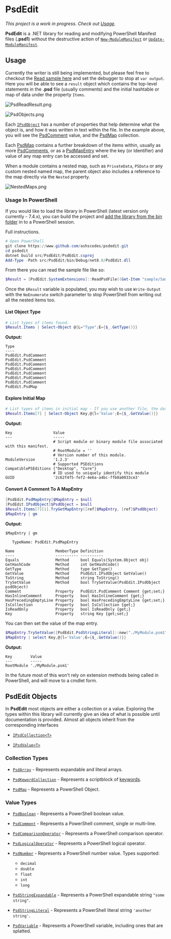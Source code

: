 # PsdEdit

_This project is a work in progress. Check out [Usage](#usage)._

**PsdEdit** is a .NET library for reading and modifying PowerShell Manifest files (**.psd1**) without the destructive action of [`New-ModuleManifest`](https://learn.microsoft.com/en-us/powershell/module/microsoft.powershell.core/new-modulemanifest?view=powershell-7.4) or [`Update-ModuleManifest`](https://learn.microsoft.com/en-us/powershell/module/powershellget/update-modulemanifest?view=powershellget-3.x).

## Usage

Currently the writer is still being implemented, but please feel free to checkout the [Read sample here](src/PsdEdit.Sample/Program.cs) and set the debugger to stop at `var output`. Here you will be able to see a `result` object which contains the top-level statements in the **.psd** file (usually comments) and the initial hashtable or map of data under the property `Items`.

![PsdReadResult.png](img/PsdReadResult.png)

![PsdObjects.png](img/PsdObjects.png)

Each [`IPsdObject`](src/PsdEdit/Interfaces/IPsdObject.cs) has a number of properties that help determine what the object is, and how it was written in text within the file. In the example above, you will see the [PsdComment](src/PsdEdit/Model/Values/PsdComment.cs) value, and the [PsdMap](src/PsdEdit/Model//Objects/PsdMap.cs) collection.

Each [PsdMap](src/PsdEdit/Model//Objects/PsdMap.cs) contains a further breakdown of the items within, usually as more [PsdComments](src/PsdEdit/Model/Values/PsdComment.cs), or as a [PsdMapEntry](src/PsdEdit/Model/Objects/PsdMapEntry.cs) where the key (or Identifier) and value of any map entry can be accessed and set.

When a module contains a nested map, such as `PrivateData`, `PSData` or any custom nested named map, the parent object also includes a reference to the map directly via the `Nested` property.

![NestedMaps.png](img/NestedMaps.png)

### Usage In PowerShell

If you would like to load the library in PowerShell (latest version only currently - 7.4.x), you can build the project and [add the library from the bin folder](src/PsdEdit/bin/Debug/net8.0/PsdEdit.dll) in to a PowerShell session.

Full instructions.

```powershell
# Open PowerShell
git clone https://www.github.com/ashscodes/psdedit.git
cd psdedit
dotnet build src/PsdEdit/PsdEdit.csproj
Add-Type -Path src/PsdEdit/bin/Debug/net8.0/PsdEdit.dll
```

From there you can read the sample file like so:

```powershell
$Result = [PsdEdit.SystemExtensions]::ReadPsdFile((Get-Item "sample/SampleModule.psd1"))
```

Once the `$Result` variable is populated, you may wish to use `Write-Output` with the `NoEnumerate` switch parameter to stop PowerShell from writing out all the nested items too.

#### List Object Type

```powershell
# List types of items found.
$Result.Items | Select-Object @{L="Type";E={$_.GetType()}}
```

**Output:**

```
Type
----
PsdEdit.PsdComment
PsdEdit.PsdComment
PsdEdit.PsdComment
PsdEdit.PsdComment
PsdEdit.PsdComment
PsdEdit.PsdComment
PsdEdit.PsdComment
PsdEdit.PsdMap
```

#### Explore Initial Map

```powershell
# List types of items in initial map - If you use another file, the data map may be at another index than 7.
$Result.Items[7] | Select-Object Key,@{l='Value';E={$_.GetValue()}}
```

**Output:**

```
Key                  Value
---                  -----
                     # Script module or binary module file associated with this manifest.
                     # RootModule = ''
                     # Version number of this module.
ModuleVersion        '1.2.3'
                     # Supported PSEditions
CompatiblePSEditions {"Desktop", "Core"}
                     # ID used to uniquely identify this module
GUID                 '2c62f4f5-fef2-4e6a-a4bc-ffb0a0033ce3'
```

#### Convert A Comment To A MapEntry

```powershell
[PsdEdit.PsdMapEntry]$MapEntry = $null
[PsdEdit.IPsdObject]$PsdObject = $null
$Result.Items[7][1].TryGetMapEntry([ref]$MapEntry, [ref]$PsdObject)
$MapEntry | gm
```

**Output:**

```
$MapEntry | gm

   TypeName: PsdEdit.PsdMapEntry

Name                  MemberType Definition
----                  ---------- ----------
Equals                Method     bool Equals(System.Object obj)
GetHashCode           Method     int GetHashCode()
GetType               Method     type GetType()
GetValue              Method     PsdEdit.IPsdObject GetValue()
ToString              Method     string ToString()
TrySetValue           Method     bool TrySetValue(PsdEdit.IPsdObject psdObject)
Comment               Property   PsdEdit.PsdComment Comment {get;set;}
HasInlineComment      Property   bool HasInlineComment {get;}
HasPrecedingEmptyLine Property   bool HasPrecedingEmptyLine {get;set;}
IsCollection          Property   bool IsCollection {get;}
IsReadOnly            Property   bool IsReadOnly {get;}
Key                   Property   string Key {get;set;}
```

You can then set the value of the map entry.

```powershell
$MapEntry.TrySetValue([PsdEdit.PsdStringLiteral]::new("./MyModule.psm1"))
$MapEntry | select Key,@{l='Value';E={$_.GetValue()}}
```

**Output:**

```
Key        Value
---        -----
RootModule './MyModule.psm1'
```

In the future most of this won't rely on extension methods being called in PowerShell, and will move to a cmdlet form.

## PsdEdit Objects

In **PsdEdit** most objects are either a collection or a value. Exploring the types within this library will currently give an idea of what is possible until documentation is provided. Almost all objects inherit from the corresponding interfaces

- [`IPsdCollection<T>`](src/PsdEdit/Interfaces/IPsdCollectionOfT.cs)

- [`IPsdValue<T>`](src/PsdEdit/Interfaces/IPsdValueOfT.cs)

### Collection Types

- [`PsdArray`](src/PsdEdit/Model/Objects/PsdArray.cs) - Represents expandable and literal arrays.

- [`PsdKewordCollection`](src/PsdEdit/Model/Objects/PsdKeywordCollection.cs) - Represents a scriptblock of [keywords](src/PsdEdit/Model/Objects/PsdKeyword.cs).

- [`PsdMap`](src/PsdEdit/Model/Objects/PsdMap.cs) - Represents a PowerShell Object.

### Value Types

- [`PsdBoolean`](src/PsdEdit/Model/Values/PsdBoolean.cs) - Represents a PowerShell boolean value.

- [`PsdComment`](src/PsdEdit/Model/Values/PsdComment.cs) - Represents a PowerShell comment, single or multi-line.

- [`PsdComparisonOperator`](src/PsdEdit/Model/Values/PsdComparisonOperator.cs) - Represents a PowerShell comparison operator.

- [`PsdLogicalOperator`](src/PsdEdit/Model/Values/PsdLogicalOperator.cs) - Represents a PowerShell logical operator.

- [`PsdNumber`](src/PsdEdit/Model/Values/PsdNumber.cs) - Represents a PowerShell number value. Types supported:

  - `decimal`
  - `double`
  - `float`
  - `int`
  - `long`

- [`PsdStringExpandable`](src/PsdEdit/Model/Values/PsdStringExpandable.cs) - Represents a PowerShell expandable string `"some string"`.

- [`PsdStringLiteral`](src/PsdEdit/Model/Values/PsdStringLiteral.cs) - Represents a PowerShell literal string `'another string'`.

- [`PsdVariable`](src/PsdEdit/Model/Values/PsdVariable.cs) - Represents a PowerShell variable, including ones that are splatted.
